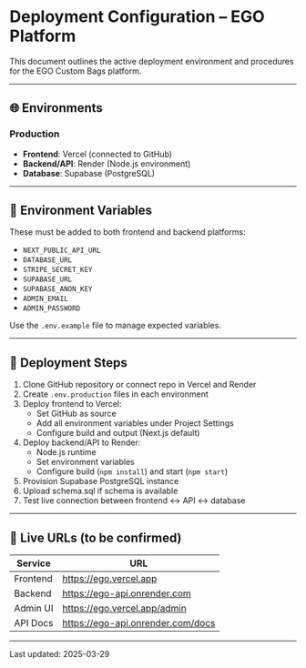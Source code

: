 # Deployment Configuration – EGO Platform

This document outlines the active deployment environment and procedures for the EGO Custom Bags platform.

---

## 🌐 Environments

### Production
- **Frontend**: Vercel (connected to GitHub)
- **Backend/API**: Render (Node.js environment)
- **Database**: Supabase (PostgreSQL)

---

## 🔐 Environment Variables

These must be added to both frontend and backend platforms:

- `NEXT_PUBLIC_API_URL`
- `DATABASE_URL`
- `STRIPE_SECRET_KEY`
- `SUPABASE_URL`
- `SUPABASE_ANON_KEY`
- `ADMIN_EMAIL`
- `ADMIN_PASSWORD`

Use the `.env.example` file to manage expected variables.

---

## 🚀 Deployment Steps

1. Clone GitHub repository or connect repo in Vercel and Render
2. Create `.env.production` files in each environment
3. Deploy frontend to Vercel:
   - Set GitHub as source
   - Add all environment variables under Project Settings
   - Configure build and output (Next.js default)
4. Deploy backend/API to Render:
   - Node.js runtime
   - Set environment variables
   - Configure build (`npm install`) and start (`npm start`)
5. Provision Supabase PostgreSQL instance
6. Upload schema.sql if schema is available
7. Test live connection between frontend ↔ API ↔ database

---

## 🔗 Live URLs (to be confirmed)

| Service    | URL                            |
|------------|---------------------------------|
| Frontend   | https://ego.vercel.app         |
| Backend    | https://ego-api.onrender.com   |
| Admin UI   | https://ego.vercel.app/admin   |
| API Docs   | https://ego-api.onrender.com/docs |

---

Last updated: 2025-03-29